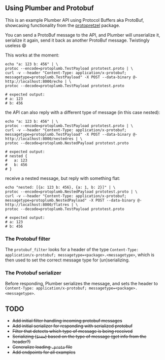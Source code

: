 ## Using Plumber and Protobuf

This is an example Plumber API using Protocol Buffers aka ProtoBuf,
showcasing functionality from the [protopretzel](https://github.com/ozean12/protopretzel) package.

You can send a ProtoBuf message to the API, and Plumber will unserialize it, serialize it again, send it back as another ProtoBuf message. Twistingly useless :smile: 

This works at the moment:

```
echo "a: 123 b: 456" | \
protoc --encode=protoplumb.TestPayload prototest.proto | \
curl -v --header "Content-Type: application/x-protobuf; messagetype=protoplumb.TestPayload" -X POST --data-binary @- http://localhost:8000/echo | \
protoc --decode=protoplumb.TestPayload prototest.proto

# expected output:
# a: 123
# b: 456
```

the API can also reply with a different type of message (in this case nested):
```
echo "a: 123 b: 456" | \
protoc --encode=protoplumb.TestPayload prototest.proto | \
curl -v --header "Content-Type: application/x-protobuf; messagetype=protoplumb.TestPayload" -X POST --data-binary @- http://localhost:8000/nestedres | \
protoc --decode=protoplumb.NestedPayload prototest.proto

# expected output:
# nested {
#   a: 123
#   b: 456
# }
```

receive a nested message, but reply with something flat:
```
echo "nested: [{a: 123 b: 456}, {a: 1, b: 2}]" | \
protoc --encode=protoplumb.NestedPayload prototest.proto | \
curl -v --header "Content-Type: application/x-protobuf; messagetype=protoplumb.NestedPayload" -X POST --data-binary @- http://localhost:8000/flatres | \
protoc --decode=protoplumb.TestPayload prototest.proto

# expected output:
# a: 123
# b: 456
```

### The Protobuf filter

The `protobuf_filter` looks for a header of the type
`Content-Type: application/x-protobuf; messagetype=<package>.<messagetype>`, which
is then used to set the correct message type for (un)serializing.

### The Protobuf serializer

Before responding, Plumber serializes the message, and sets the header to
`Content-Type: application/x-protobuf; messagetype=<package>.<messagetype>`.


## TODO
* ~~Add initial filter handling incoming protobuf messages~~
* ~~Add initial serializer for responding with serialized protobuf~~
* ~~Filter that detects which type of message is being received~~
* ~~Serializing (`$new`) based on the type of message (get info from the header?)~~
* ~~Generalize loading `.proto` file~~
* ~~Add endpoints for all examples~~
